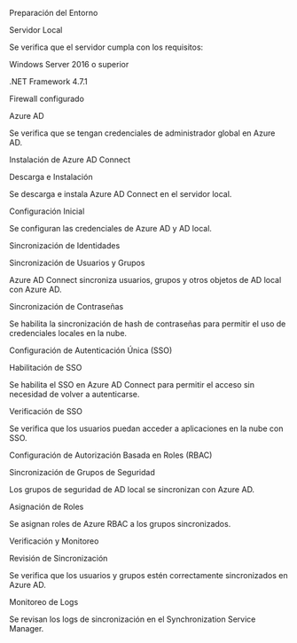 Preparación del Entorno

Servidor Local

Se verifica que el servidor cumpla con los requisitos:

Windows Server 2016 o superior

.NET Framework 4.7.1

Firewall configurado

Azure AD

Se verifica que se tengan credenciales de administrador global en Azure AD.

Instalación de Azure AD Connect

Descarga e Instalación

Se descarga e instala Azure AD Connect en el servidor local.

Configuración Inicial

Se configuran las credenciales de Azure AD y AD local.

Sincronización de Identidades

Sincronización de Usuarios y Grupos

Azure AD Connect sincroniza usuarios, grupos y otros objetos de AD local con Azure AD.

Sincronización de Contraseñas

Se habilita la sincronización de hash de contraseñas para permitir el uso de credenciales locales en la nube.

Configuración de Autenticación Única (SSO)

Habilitación de SSO

Se habilita el SSO en Azure AD Connect para permitir el acceso sin necesidad de volver a autenticarse.

Verificación de SSO

Se verifica que los usuarios puedan acceder a aplicaciones en la nube con SSO.

Configuración de Autorización Basada en Roles (RBAC)

Sincronización de Grupos de Seguridad

Los grupos de seguridad de AD local se sincronizan con Azure AD.

Asignación de Roles

Se asignan roles de Azure RBAC a los grupos sincronizados.

Verificación y Monitoreo

Revisión de Sincronización

Se verifica que los usuarios y grupos estén correctamente sincronizados en Azure AD.

Monitoreo de Logs

Se revisan los logs de sincronización en el Synchronization Service Manager.

